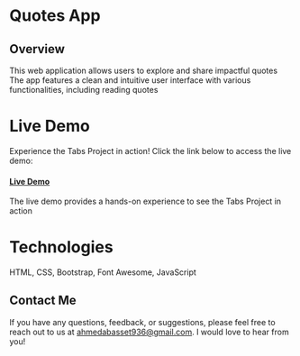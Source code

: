 # Quotes App
## Overview
This web application allows users to explore and share impactful quotes 
The app features a clean and intuitive user interface with various functionalities, including reading quotes
# Live Demo
 Experience the Tabs Project in action! Click the link below to access the live demo:
#### [Live Demo ](https://ahmedbm98.github.io/Qoute-App/)
 The live demo provides a hands-on experience to see the Tabs Project in action

# Technologies 
 HTML, CSS, Bootstrap, Font Awesome, JavaScript 
 
## Contact Me
 If you have any questions, feedback, or suggestions, please feel free to reach out to us at ahmedabasset936@gmail.com. I would love to hear from you!

